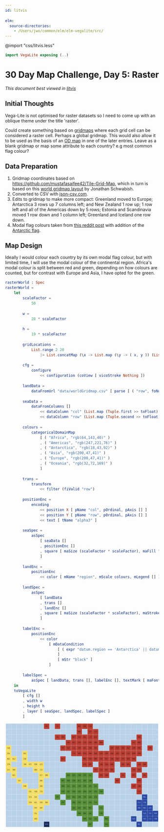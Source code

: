 ```yaml
---
id: litvis

elm:
  source-directories:
    - /Users/jwo/common/elm/elm-vegalite/src/
---
```


@import "css/litvis.less"

```elm {l=hidden}
import VegaLite exposing (..)
```

# 30 Day Map Challenge, Day 5: Raster

_This document best viewed in [litvis](https://github.com/gicentre/litvis)_

## Initial Thoughts

Vega-Lite is not optimised for raster datasets so I need to come up with an oblique theme under the title 'raster'.

Could create something based on [gridmaps](http://openaccess.city.ac.uk/id/eprint/15167/) where each grid cell can be considered a raster cell. Perhaps a global gridmap. This would also allow it to be used as the basis of an [OD map](http://openaccess.city.ac.uk/id/eprint/537/) in one of the later entries. Leave as a blank gridmap or map some attribute to each country? e.g most common flag colour?

## Data Preparation

1. Gridmap coordinates based on https://github.com/mustafasaifee42/Tile-Grid-Map, which in turn is based on this [world gridmap layout](https://policyviz.com/2017/10/12/the-world-tile-grid-map/) by Jonathan Schwabish.
2. Converted to CSV with [json-csv.com](https://json-csv.com).
3. Edits to gridmap to make more compact: Greenland moved to Europe; Antarctica 3 rows up 7 columns left; and New Zealand 1 row up; 1 row left and all of the Americas down by 5 rows; Estonia and Scandinavia moved 1 row down and 1 column left; Greenland and Iceland one row down.
4. Modal flag colours taken from [this reddit post](https://www.reddit.com/r/dataisbeautiful/comments/85l10h/average_flags_of_the_world_means_modes_and/?st=jezsig8w&sh=71602d49) with addition of the [Antarctic flag](https://en.wikipedia.org/wiki/Flag_of_Antarctica).

## Map Design

Ideally I would colour each country by its own modal flag colour, but with limited time, I will use the modal colour of the continental region.
Africa's modal colour is split between red and green, depending on how colours are counted, but for contrast with Europe and Asia, I have opted for the green.

```elm {l=hidden}
rasterWorld : Spec
rasterWorld =
    let
        scaleFactor =
            50

        w =
            28 * scaleFactor

        h =
            19 * scaleFactor

        gridLocations =
            List.range 2 20
                |> List.concatMap (\x -> List.map (\y -> ( x, y )) (List.range 1 28))

        cfg =
            configure
                << configuration (coView [ vicoStroke Nothing ])

        landData =
            dataFromUrl "data/worldGridmap.csv" [ parse [ ( "row", foNum ), ( "col", foNum ) ] ]

        seaData =
            dataFromColumns []
                << dataColumn "col" (List.map (Tuple.first >> toFloat) gridLocations |> nums)
                << dataColumn "row" (List.map (Tuple.second >> toFloat) gridLocations |> nums)

        colours =
            categoricalDomainMap
                [ ( "Africa", "rgb(64,143,40)" )
                , ( "Americas", "rgb(247,221,76)" )
                , ( "Antarctica", "rgb(18,43,92)" )
                , ( "Asia", "rgb(200,47,41)" )
                , ( "Europe", "rgb(200,47,41)" )
                , ( "Oceania", "rgb(32,72,169)" )
                ]

        trans =
            transform
                << filter (fiValid "row")

        positionEnc =
            encoding
                << position X [ pName "col", pOrdinal, pAxis [] ]
                << position Y [ pName "row", pOrdinal, pAxis [] ]
                << text [ tName "alpha3" ]

        seaSpec =
            asSpec
                [ seaData []
                , positionEnc []
                , square [ maSize (scaleFactor * scaleFactor), maFill "rgb(147,192,225)", maStroke "white", maStrokeWidth 1 ]
                ]

        landEnc =
            positionEnc
                << color [ mName "region", mScale colours, mLegend [] ]

        landSpec =
            asSpec
                [ landData
                , trans []
                , landEnc []
                , square [ maSize (scaleFactor * scaleFactor), maStroke "white", maStrokeWidth 1, maOpacity 1 ]
                ]

        labelEnc =
            positionEnc
                << color
                    [ mDataCondition
                        [ ( expr "datum.region == 'Antarctica' || datum.region == 'Oceania'", [ mStr "white" ] )
                        ]
                        [ mStr "black" ]
                    ]

        labelSpec =
            asSpec [ landData, trans [], labelEnc [], textMark [ maFontSize (scaleFactor / 3), maFont "iosevka", maOpacity 0.7 ] ]
    in
    toVegaLite
        [ cfg []
        , width w
        , height h
        , layer [ seaSpec, landSpec, labelSpec ]
        ]
```

![day 5](images/day05.png)
